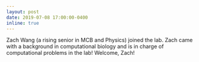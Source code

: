 ```yaml
---
layout: post
date: 2019-07-08 17:00:00-0400
inline: true
---
```


Zach Wang (a rising senior in MCB and Physics) joined the lab. Zach came with a background in computational biology and is in charge of computational problems in the lab! Welcome, Zach!
